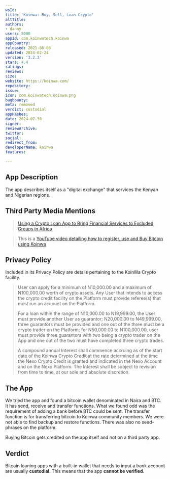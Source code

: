 ```yaml
---
wsId: 
title: 'Koinwa: Buy, Sell, Loan Crypto'
altTitle: 
authors:
- danny
users: 5000
appId: com.koinwatech.koinwa
appCountry: 
released: 2021-08-08
updated: 2024-02-24
version: '3.2.3'
stars: 4.4
ratings: 
reviews: 
size: 
website: https://koinwa.com/
repository: 
issue: 
icon: com.koinwatech.koinwa.png
bugbounty: 
meta: removed
verdict: custodial
appHashes: 
date: 2024-07-30
signer: 
reviewArchive: 
twitter: 
social: 
redirect_from: 
developerName: koinwa
features: 

---
```


## App Description

The app describes itself as a "digital exchange" that services the Kenyan and Nigerian regions.

## Third Party Media Mentions

> [Using a Crypto Loan App to Bring Financial Services to Excluded Groups in Africa](https://news.bitcoin.com/using-a-crypto-loan-app-to-bring-financial-services-to-excluded-groups-in-africa/)

> This is a [YouTube video detailing how to register, use and Buy Bitcoin using Koinwa](https://www.youtube.com/watch?v=R5n2LNRWE48)

## Privacy Policy

Included in its Privacy Policy are details pertaining to the KoinWa Crypto facility.

> User can apply for a minimum of N10,000.00 and a maximum of N100,000.00 worth of crypto assets. Any User that intends to access the crypto credit facility on the Platform must provide referee(s) that must run an account on the Platform.
>
> For a loan within the range of N10,000.00 to N19,999.00, the User must provide another User as guarantor; N20,000.00 to N49,999.00, three guarantors must be provided and one out of the three must be a crypto trader on the Platform; for N50,000.00 to N100,000.00, user must provide three guarantors with two being a crypto trader on the App and one out of the two must have completed three crypto trades.
>
> A compound annual Interest shall commence accruing as of the start date of the Koinwa Crypto Credit at the rate determined at the time the Nexo Crypto Credit is granted and indicated in the Nexo Account and on the Nexo Platform. The Interest shall be subject to revision from time to time, at our sole and absolute discretion.

## The App

We tried the app and found a bitcoin wallet denominated in Naira and BTC. It has send, receive and transfer functions. What we found odd was the requirement of adding a bank before BTC could be sent. The transfer function is for transferring bitcoin to Koinwa community members. We were not able to find backup and restore functions. There was also no seed-phrases on the platform.

Buying Bitcoin gets credited on the app itself and not on a third party app.

## Verdict

Bitcoin loaning apps with a built-in wallet that needs to input a bank account are usually **custodial**. This means that the app **cannot be verified**. 
